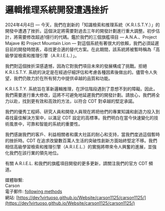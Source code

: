 # 邏輯推理系統開發遭遇挫折

2024年4月4日 — 今天，我們在創新的「知識檢索和推理系統（K.R.I.S.T.Y.）」的開發中遭遇了挫折。這個決定將需要對過去三年的開發計劃進行重大調整。初步估計，將需要修改超過1億行的代碼。鑑於我們的三個旗艦項目 — A.N.A.、Project Majave 和 Project Mountain Lion — 對這個系統有著很大的依賴，我們必須延遲目前的開發時間表，尋找更合適的替代方案。在此期間，該系統將被暫時稱為「高級學習檢索和推理引擎（A.R.I.E.L.）」。

我們對這個挫折深感遺憾，因為它對我們項目未來的發展構成了挑戰。拒絕 K.R.I.S.T.Y. 系統的決定是在經過仔細評估和考慮各種因素後做出的。儘管令人失望，我們仍致力於在所有努力中提供卓越的品質和功能。

K.R.I.S.T.Y. 系統旨在革新邏輯推理，在評估階段遇到了意想不到的障礙。因此，我們需要進行重大修改，這將不可避免地延遲我們的開發計劃。請放心，我們將全力以赴，找到更有效和高效的方法，以符合 CDT 對卓越的堅定承諾。

我們的優秀工程師、研究人員和開發人員現在將把他們的專業知識和創造力投入到尋找最佳解決方案中，以滿足 CDT 設定的高標準。我們明白在當今快速變化的技術風景中，可靠和智能的系統的重要性。

我們感謝我們的客戶、利益相關者和廣大社區的耐心和支持，當我們度過這個暫時的挫折時。CDT 在追求改變數百萬人生活的突破性創新方面始終堅定不移。我們相信高級學習檢索和推理引擎（A.R.I.E.L.）的實施將帶來令人興奮的進展，並強化我們在該行業的領先地位。

有關 A.R.I.E.L. 和我們的旗艦項目開發的更多更新，請關注我們的官方 CDT 頻道。

媒體聯繫:<br>
Carson<br>
電子郵件: [following methods](https://dev1virtuoso.github.io/dev1virtuoso.github.io/contact.html)<br>
網站: [https://dev1virtuoso.github.io/Website/carson1125/carson1125/](https://dev1virtuoso.github.io/Website/carson1125/carson1125/)
